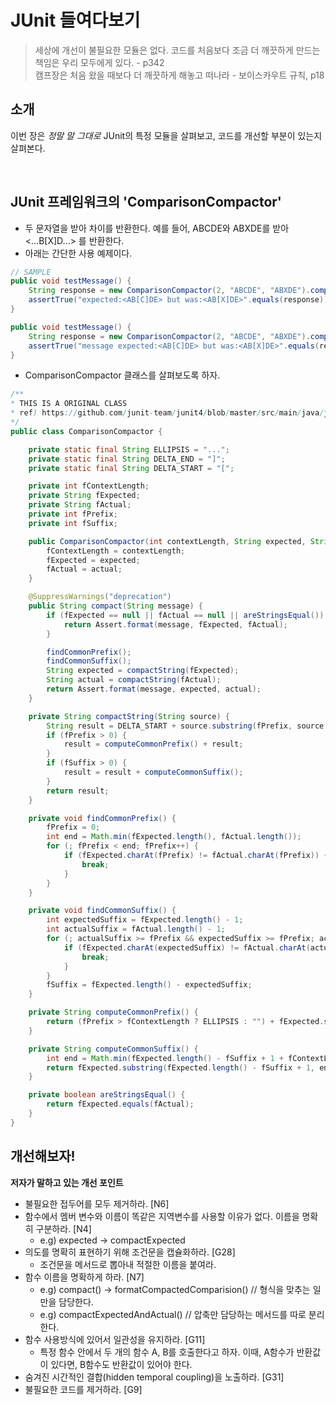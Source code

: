 # JUnit 들여다보기

> 세상에 개선이 불필요한 모듈은 없다. 코드를 처음보다 조금 더 깨끗하게 만드는 책임은 우리 모두에게 있다. - p342  
> 캠프장은 처음 왔을 때보다 더 깨끗하게 해놓고 떠나라 - 보이스카우트 규칙, p18

## 소개  
이번 장은 _정말 말 그대로_ JUnit의 특정 모듈을 살펴보고, 코드를 개선할 부분이 있는지 살펴본다.

<br>

## JUnit 프레임워크의 'ComparisonCompactor'
- 두 문자열을 받아 차이를 반환한다. 예를 들어, ABCDE와 ABXDE를 받아 <...B[X]D...> 를 반환한다.
- 아래는 간단한 사용 예제이다.

```java
// SAMPLE
public void testMessage() {
    String response = new ComparisonCompactor(2, "ABCDE", "ABXDE").compact(null);
    assertTrue("expected:<AB[C]DE> but was:<AB[X]DE>".equals(response));
}

public void testMessage() {
    String response = new ComparisonCompactor(2, "ABCDE", "ABXDE").compact("message");
    assertTrue("message expected:<AB[C]DE> but was:<AB[X]DE>".equals(response));
}
```
- ComparisonCompactor 클래스를 살펴보도록 하자.
```java
/** 
* THIS IS A ORIGINAL CLASS
* ref) https://github.com/junit-team/junit4/blob/master/src/main/java/junit/framework/ComparisonCompactor.java
*/
public class ComparisonCompactor {

    private static final String ELLIPSIS = "...";
    private static final String DELTA_END = "]";
    private static final String DELTA_START = "[";

    private int fContextLength;
    private String fExpected;
    private String fActual;
    private int fPrefix;
    private int fSuffix;

    public ComparisonCompactor(int contextLength, String expected, String actual) {
        fContextLength = contextLength;
        fExpected = expected;
        fActual = actual;
    }

    @SuppressWarnings("deprecation")
    public String compact(String message) {
        if (fExpected == null || fActual == null || areStringsEqual()) {
            return Assert.format(message, fExpected, fActual);
        }

        findCommonPrefix();
        findCommonSuffix();
        String expected = compactString(fExpected);
        String actual = compactString(fActual);
        return Assert.format(message, expected, actual);
    }

    private String compactString(String source) {
        String result = DELTA_START + source.substring(fPrefix, source.length() - fSuffix + 1) + DELTA_END;
        if (fPrefix > 0) {
            result = computeCommonPrefix() + result;
        }
        if (fSuffix > 0) {
            result = result + computeCommonSuffix();
        }
        return result;
    }

    private void findCommonPrefix() {
        fPrefix = 0;
        int end = Math.min(fExpected.length(), fActual.length());
        for (; fPrefix < end; fPrefix++) {
            if (fExpected.charAt(fPrefix) != fActual.charAt(fPrefix)) {
                break;
            }
        }
    }

    private void findCommonSuffix() {
        int expectedSuffix = fExpected.length() - 1;
        int actualSuffix = fActual.length() - 1;
        for (; actualSuffix >= fPrefix && expectedSuffix >= fPrefix; actualSuffix--, expectedSuffix--) {
            if (fExpected.charAt(expectedSuffix) != fActual.charAt(actualSuffix)) {
                break;
            }
        }
        fSuffix = fExpected.length() - expectedSuffix;
    }

    private String computeCommonPrefix() {
        return (fPrefix > fContextLength ? ELLIPSIS : "") + fExpected.substring(Math.max(0, fPrefix - fContextLength), fPrefix);
    }

    private String computeCommonSuffix() {
        int end = Math.min(fExpected.length() - fSuffix + 1 + fContextLength, fExpected.length());
        return fExpected.substring(fExpected.length() - fSuffix + 1, end) + (fExpected.length() - fSuffix + 1 < fExpected.length() - fContextLength ? ELLIPSIS : "");
    }

    private boolean areStringsEqual() {
        return fExpected.equals(fActual);
    }
}
```

## 개선해보자!
**저자가 말하고 있는 개선 포인트**
- 불필요한 접두어를 모두 제거하라. [N6]
- 함수에서 멤버 변수와 이름이 똑같은 지역변수를 사용할 이유가 없다. 이름을 명확히 구분하라. [N4]
  - e.g) expected -> compactExpected
- 의도를 명확히 표현하기 위해 조건문을 캡슐화하라. [G28]
  - 조건문을 메서드로 뽑아내 적절한 이름을 붙여라.
- 함수 이름을 명확하게 하라. [N7]
  - e.g) compact() -> formatCompactedComparision() // 형식을 맞추는 일만을 담당한다.
  - e.g) compactExpectedAndActual() // 압축만 담당하는 메서드를 따로 분리한다.
- 함수 사용방식에 있어서 일관성을 유지하라. [G11]
  - 특정 함수 안에서 두 개의 함수 A, B를 호출한다고 하자. 이때, A함수가 반환값이 있다면, B함수도 반환값이 있어야 한다.
-  숨겨진 시간적인 결합(hidden temporal coupling)을 노출하라. [G31]
- 불필요한 코드를 제거하라. [G9]